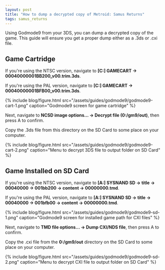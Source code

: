 ```yaml
---
layout: post
title: "How to dump a decrypted copy of Metroid: Samus Returns"
tags: samus_returns
---
```

Using Godmode9 from your 3DS, you can dump a decrypted copy of the game. This guide will ensure you get a proper dump either as a .3ds or .cxi file.

## Game Cartridge

If you're using the NTSC version, navigate to **[C:] GAMECART -> 00040000001BB200_v00.trim.3ds**.

If you're using the PAL version, navigate to **[C:] GAMECART -> 00040000001BFB00_v00.trim.3ds**.

{% include blog/figure.html src="/assets/guides/godmode9/godmode9-cart-1.png" caption="Godmode9 screen for game cartridge" %}

Next, navigate to **NCSD image options... -> Decrypt file (0:/gm9/out)**, then press A to confirm. 

Copy the .3ds file from this directory on the SD Card to some place on your computer.

{% include blog/figure.html src="/assets/guides/godmode9/godmode9-cart-2.png" caption="Menu to decrypt 3DS file to output folder on SD Card" %}

## Game Installed on SD Card

If you're using the NTSC version, navigate to **[A:] SYSNAND SD -> title -> 00040000 -> 001bb200 -> content -> 00000000.tmd**.

If you're using the PAL version, navigate to **[A:] SYSNAND SD -> title -> 00040000 -> 001bfb00 -> content -> 00000000.tmd**.

{% include blog/figure.html src="/assets/guides/godmode9/godmode9-sd-1.png" caption="Godmode9 screen for installed game path for CXI files" %}

Next, navigate to **TMD file options... -> Dump CXI/NDS file**, then press A to confirm.

Copy the .cxi file from the **0:/gm9/out** directory on the SD Card to some place on your computer.

{% include blog/figure.html src="/assets/guides/godmode9/godmode9-sd-2.png" caption="Menu to decrypt CXI file to output folder on SD Card" %}